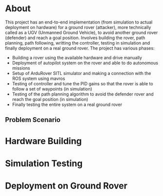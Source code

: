 # About
This project has an end-to-end implementation (from simulation to actual deployment on hardware) for a ground rover (attacker), more technically called as a UGV (Unmanned Ground Vehicle), to avoid another ground rover (defender) and reach a goal position. Involves building the rover, path planning, path following, writting the controller, testing in simulation and finally deployment on a real ground rover.
The project has various phases:
* Building a rover using the available hardware and drive manually
* Deployment of autopilot system on the rover and able to do autonomous missions
* Setup of ArduRover SITL simulator and making a connection with the ROS system using mavros
* Testing of controller and tune the PID gains so that the rover is able to follow a set of waypoints (in simulation)
* Testing of the path planning algorithm to avoid the defender rover and reach the goal position (in simulation)
* Finally testing the entire system on a real ground rover

## Problem Scenario


# Hardware Building


# Simulation Testing


# Deployment on Ground Rover
